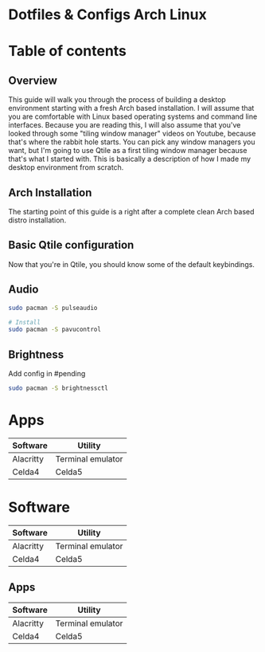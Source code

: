 # Dotfiles & Configs Arch Linux

# Table of contents

## Overview

This guide will walk you through the process of building a desktop environment starting with a fresh Arch based installation. I will assume that you are comfortable with Linux based operating systems and command line interfaces. Because you are reading this, I will also assume that you've looked through some "tiling window manager" videos on Youtube, because that's where the rabbit hole starts. You can pick any window managers you want, but I'm going to use Qtile as a first tiling window manager because that's what I started with. This is basically a description of how I made my desktop environment from scratch.

## Arch Installation

The starting point of this guide is a right after a complete clean Arch based distro installation.

## Basic Qtile configuration

Now that you're in Qtile, you should know some of the default keybindings.

## Audio

```bash
sudo pacman -S pulseaudio

# Install
sudo pacman -S pavucontrol
```

## Brightness

Add config in #pending

```bash
sudo pacman -S brightnessctl
```

# Apps

| Software  | Utility           |
| --------- | ----------------- |
| Alacritty | Terminal emulator |
| Celda4    | Celda5            |

# Software

| Software  | Utility           |
| --------- | ----------------- |
| Alacritty | Terminal emulator |
| Celda4    | Celda5            |

## Apps

| Software  | Utility           |
| --------- | ----------------- |
| Alacritty | Terminal emulator |
| Celda4    | Celda5            |
